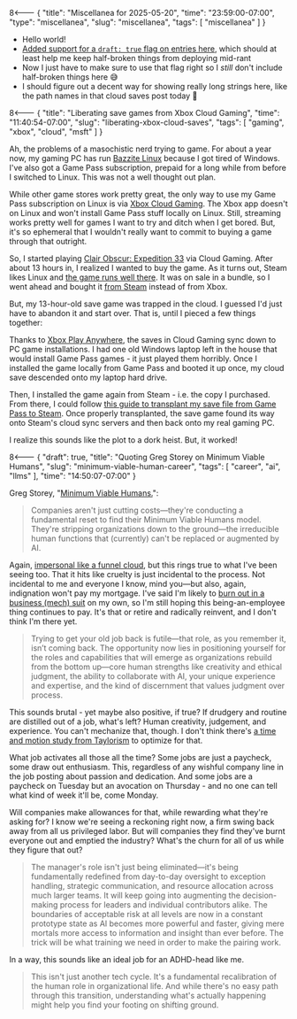 8<--- { "title": "Miscellanea for 2025-05-20", "time": "23:59:00-07:00", "type": "miscellanea", "slug": "miscellanea", "tags": [ "miscellanea" ] }

- Hello world!
- [Added support for a `draft: true` flag on entries here](https://github.com/lmorchard/blog.lmorchard.com/commit/954919050fca61d04d6e89beec96b0ea374ba74d), which should at least help me keep half-broken things from deploying mid-rant
- Now I just have to make sure to use that flag right so I *still* don't include half-broken things here 😅
- I should figure out a decent way for showing really long strings here, like the path names in that cloud saves post today 🤔

8<--- { "title": "Liberating save games from Xbox Cloud Gaming", "time": "11:40:54-07:00", "slug": "liberating-xbox-cloud-saves", "tags": [ "gaming", "xbox", "cloud", "msft" ] }

Ah, the problems of a masochistic nerd trying to game. For about a year now, my gaming PC has run [Bazzite Linux](https://bazzite.gg/) because I got tired of Windows. I've also got a Game Pass subscription, prepaid for a long while from before I switched to Linux. This was not a well thought out plan.

While other game stores work pretty great, the only way to use my Game Pass subscription on Linux is via [Xbox Cloud Gaming](https://www.xbox.com/en-us/play). The Xbox app doesn't on Linux and won't install Game Pass stuff locally on Linux. Still, streaming works pretty well for games I want to try and ditch when I get bored. But, it's so ephemeral that I wouldn't really want to commit to buying a game through that outright.

So, I started playing [Clair Obscur: Expedition 33](https://www.xbox.com/en-US/games/store/clair-obscur-expedition-33/9PPT8K6GQHRZ/0010) via Cloud Gaming. After about 13 hours in, I realized I wanted to buy the game. As it turns out, Steam likes Linux and [the game runs well there](https://www.protondb.com/app/1903340). It was on sale in a bundle, so I went ahead and bought it [from Steam](https://store.steampowered.com/app/1903340/Clair_Obscur_Expedition_33/)  instead of from Xbox.

But, my 13-hour-old save game was trapped in the cloud. I guessed I'd just have to abandon it and start over. That is, until I pieced a few things together:

Thanks to [Xbox Play Anywhere](https://www.xbox.com/en-US/games/xbox-play-anywhere), the saves in Cloud Gaming sync down to PC game installations. I had one old Windows laptop left in the house that would install Game Pass games - it just played them horribly. Once I installed the game locally from Game Pass and booted it up once, my cloud save descended onto my laptop hard drive.

Then, I installed the game again from Steam - i.e. the copy I purchased. From there, I could follow [this guide to transplant my save file from Game Pass to Steam](https://steamcommunity.com/app/1903340/discussions/0/592895445665061488/). Once properly transplanted, the save game found its way onto Steam's cloud sync servers and then back onto my real gaming PC.

<!--
For posterity, in case that thread goes away, I copied from the newest modified directory here: ```C:\Users\me\AppData\Local\Packages\KeplerInteractive.Expedition33_ymj30pw7xe604\SystemAppData\wgs\00090000044E48CB_000000000000000000000000697F9EC3```

And I copied to here: ```C:\Users\me\AppData\Local\Sandfall\Saved\SaveGames\76561198015267336```

Oh, and it needed renaming to `EXPEDITION_0.sav` - easy peasy. 
-->

I realize this sounds like the plot to a dork heist. But, it worked!

8<--- { "draft": true, "title": "Quoting Greg Storey on Minimum Viable Humans", "slug": "minimum-viable-human-career", "tags": [ "career", "ai", "llms" ], "time": "14:50:07-07:00" }

Greg Storey, "[Minimum Viable Humans.](https://brilliantcrank.com/minimum-viable-humans/)":

> Companies aren't just cutting costs—they're conducting a fundamental reset to find their Minimum Viable Humans model. They're stripping organizations down to the ground—the irreducible human functions that (currently) can't be replaced or augmented by AI.

Again, [impersonal like a funnel cloud](https://blog.lmorchard.com/2025/05/15/quoting-will-larson-on-career-advice-in/index.html), but this rings true to what I've been seeing too. That it hits like cruelty is just incidental to the process. Not incidental to me and everyone I know, mind you—but also, again, indignation won't pay my mortgage. I've said I'm likely to [burn out in a business (mech) suit](https://blog.lmorchard.com/2025/05/16/solo-burnout/) on my own, so I'm still hoping this being-an-employee thing continues to pay. It's that or retire and radically reinvent, and I don't think I'm there yet.

> Trying to get your old job back is futile—that role, as you remember it, isn’t coming back. The opportunity now lies in positioning yourself for the roles and capabilities that will emerge as organizations rebuild from the bottom up—core human strengths like creativity and ethical judgment, the ability to collaborate with AI, your unique experience and expertise, and the kind of discernment that values judgment over process.

This sounds brutal - yet maybe also positive, if true? If drudgery and routine are distilled out of a job, what's left? Human creativity, judgement, and experience. You can't mechanize that, though. I don't think there's [a time and motion study from Taylorism](https://en.wikipedia.org/wiki/Time_and_motion_study) to optimize for that.

What job activates all those all the time? Some jobs are just a paycheck, some draw out enthusiasm. This, regardless of any wishful company line in the job posting about passion and dedication. And some jobs are a paycheck on Tuesday but an avocation on Thursday - and no one can tell what kind of week it'll be, come Monday.

Will companies make allowances for that, while rewarding what they're asking for? I know we're seeing a reckoning right now, a firm swing back away from all us privileged labor. But will companies they find they've burnt everyone out and emptied the industry? What's the churn for all of us while they figure that out?

> The manager's role isn't just being eliminated—it's being fundamentally redefined from day-to-day oversight to exception handling, strategic communication, and resource allocation across much larger teams. It will keep going into augmenting the decision-making process for leaders and individual contributors alike. The boundaries of acceptable risk at all levels are now in a constant prototype state as AI becomes more powerful and faster, giving mere mortals more access to information and insight than ever before. The trick will be what training we need in order to make the pairing work.

In a way, this sounds like an ideal job for an ADHD-head like me. 

> This isn't just another tech cycle. It's a fundamental recalibration of the human role in organizational life. And while there's no easy path through this transition, understanding what's actually happening might help you find your footing on shifting ground.


